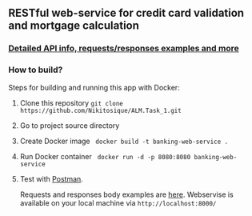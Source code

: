 ## RESTful web-service for credit card validation and mortgage calculation
### [Detailed API info, requests/responses examples and more](https://app.swaggerhub.com/apis/MykytaDan/CVMC_API/1.0.0)

### How to build?
Steps for building and running this app with Docker:

1. Clone this repository
` git clone https://github.com/Nikitosique/ALM.Task_1.git `

2. Go to project source directory

3. Create Docker image 
` docker build -t banking-web-service .`

4. Run Docker container
` docker run -d -p 8080:8080 banking-web-service`

5. Test with [Postman](https://www.postman.com/downloads/).
 
   Requests and responses body examples are [here](https://app.swaggerhub.com/apis/MykytaDan/CVMC_API/1.0.0). 
   Webservise is available on your local machine via ` http://localhost:8000/ `




